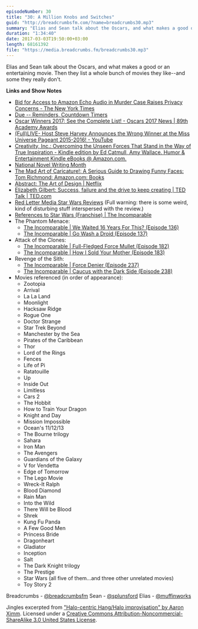 ```yaml
---
episodeNumber: 30
title: "30: A Million Knobs and Switches"
guid: "http://breadcrumbsfm.com/?name=breadcrumbs30.mp3"
summary: "Elias and Sean talk about the Oscars, and what makes a good or an entertaining movie. Then they list a whole bunch of movies they like—and some they really don't."
duration: "1:34:40"
date: 2017-03-03T19:50:00+03:00
length: 68161392
file: "https://media.breadcrumbs.fm/breadcrumbs30.mp3"
---
```

Elias and Sean talk about the Oscars, and what makes a good or an entertaining movie. Then they list a whole bunch of movies they like--and some they really don't.

**Links and Show Notes** 
- [ Bid for Access to Amazon Echo Audio in Murder Case Raises Privacy Concerns - The New York Times](https://www.nytimes.com/2016/12/28/business/amazon-echo-murder-case-arkansas.html?smprod=nytcore-ipad&smid=nytcore-ipad-share&_r=1)
- [ Due -- Reminders, Countdown Timers](https://itunes.apple.com/us/app/due-reminders-countdown-timers/id390017969?mt=8&uo=4)
- [ Oscar Winners 2017: See the Complete List! - Oscars 2017 News | 89th Academy Awards](http://oscar.go.com/news/winners/oscar-winners-2017-see-the-complete-list)
- [(Full)LIVE- Host Steve Harvey Announces the Wrong Winner at the Miss Universe Pageant 2015-2016! - YouTube](https://youtu.be/68OVyIJqvxI)
- [Creativity, Inc.: Overcoming the Unseen Forces That Stand in the Way of True Inspiration - Kindle edition by Ed Catmull, Amy Wallace. Humor & Entertainment Kindle eBooks @ Amazon.com.](http://www.amazon.com/dp/B00FUZQYBO/?tag=breadcrumbsfm-20)
- [National Novel Writing Month](http://nanowrimo.org/)
- [The Mad Art of Caricature!: A Serious Guide to Drawing Funny Faces: Tom Richmond: Amazon.com: Books](http://www.amazon.com/dp/098357670X/?tag=breadcrumbsfm-20)
- [Abstract: The Art of Design | Netflix](https://www.netflix.com/title/80057883?s=i)
- [ Elizabeth Gilbert: Success, failure and the drive to keep creating | TED Talk | TED.com](https://www.ted.com/talks/elizabeth_gilbert_success_failure_and_the_drive_to_keep_creating)
- [Red Letter Media Star Wars Reviews](http://redlettermedia.com/plinkett/star-wars/) (Full warning: there is some weird, kind of disturbing stuff interspersed with the review.)
- [References to Star Wars (Franchise) | The Incomparable](https://www.theincomparable.com/work/starwars/)
- The Phantom Menace: 
    - [The Incomparable | We Waited 16 Years For This? (Episode 136)](https://www.theincomparable.com/theincomparable/136)
    - [The Incomparable | Go Wash a Droid (Episode 137)](https://www.theincomparable.com/theincomparable/137/)
- Attack of the Clones: 
    - [The Incomparable | Full-Fledged Force Mullet (Episode 182)](https://www.theincomparable.com/theincomparable/182/)
    - [The Incomparable | How I Sold Your Mother (Episode 183)](https://www.theincomparable.com/theincomparable/183/)
- Revenge of the Sith: 
    - [The Incomparable | Force Denier (Episode 237)](https://www.theincomparable.com/theincomparable/237/)
    - [The Incomparable | Caucus with the Dark Side (Episode 238)](https://www.theincomparable.com/theincomparable/238/)
- Movies referenced (in order of appearance): 
    - Zootopia
    - Arrival
    - La La Land
    - Moonlight
    - Hacksaw Ridge
    - Rogue One
    - Doctor Strange
    - Star Trek Beyond
    - Manchester by the Sea
    - Pirates of the Caribbean
    - Thor
    - Lord of the Rings
    - Fences
    - Life of Pi
    - Ratatouille
    - Up
    - Inside Out
    - Limitless
    - Cars 2
    - The Hobbit
    - How to Train Your Dragon
    - Knight and Day
    - Mission Impossible
    - Ocean's 11/12/13
    - The Bourne trilogy
    - Sahara
    - Iron Man
    - The Avengers
    - Guardians of the Galaxy
    - V for Vendetta
    - Edge of Tomorrow
    - The Lego Movie
    - Wreck-It Ralph
    - Blood Diamond
    - Rain Man
    - Into the Wild
    - There Will be Blood
    - Shrek
    - Kung Fu Panda
    - A Few Good Men
    - Princess Bride
    - Dragonheart
    - Gladiator
    - Inception
    - Salt
    - The Dark Knight trilogy
    - The Prestige
    - Star Wars (all five of them…and three other unrelated movies)
    - Toy Story 2

Breadcrumbs - [@breadcrumbsfm](https://twitter.com/breadcrumbsfm) Sean - [@splunsford](https://twitter.com/splunsford) Elias - [@muffinworks](https://twitter.com/muffinworks)

Jingles excerpted from [ "Halo-centric Hang/Halo improvisation" by Aaron Ximm](http://freemusicarchive.org/music/aaron_ximm/handpans_and_the_hang/). Licensed under a [Creative Commons Attribution-Noncommercial-ShareAlike 3.0 United States License](http://creativecommons.org/licenses/by-nc-sa/3.0/us/).